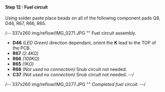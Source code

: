 #### Step 12 : Fuel circuit ####

Using solder paste place beads on all of the following component pads Q8, D46, R67, R66, R65.

/-- 337x260 img/reflow/IMG_0271.JPG "" Fuel circuit assembly. 

- **D46** *(LED Green)* direction dependant, orient the **K** lead to the TOP of the PCB.
- **R67** *(2.4K&ohm;)*
- **R66** *(100K&ohm;)*
- **R65** *(1K&ohm;)*
- **R68** *(Not used no connection)* Snub circuit not needed.
- **C37** *(Not used no connection)* Snub circuit not needed.
--/

/-- 337x260 img/reflow/IMG_0277.JPG "" *Completed fuel circuit.* --/
